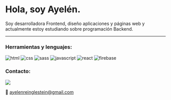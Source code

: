 # Hola, soy Ayelén.

Soy desarrolladora Frontend, diseño aplicaciones y páginas web y actualmente estoy estudiando sobre programación Backend. 

---

### Herramientas y lenguajes:

![html](https://img.shields.io/badge/HTML5-E34F26?style=for-the-badge&logo=html5&logoColor=white)
![css](https://img.shields.io/badge/CSS3-1572B6?style=for-the-badge&logo=css3&logoColor=white)
![sass](https://img.shields.io/badge/Sass-CC6699?style=for-the-badge&logo=sass&logoColor=white)
![javascript](https://img.shields.io/badge/JavaScript-323330?style=for-the-badge&logo=javascript&logoColor=F7DF1E)
![react](https://img.shields.io/badge/React-20232A?style=for-the-badge&logo=react&logoColor=61DAFB)
![firebase](https://img.shields.io/badge/firebase-ffca28?style=for-the-badge&logo=firebase&logoColor=black)

### Contacto:

[![](https://img.shields.io/badge/LinkedIn-0077B5?style=for-the-badge&logo=linkedin&logoColor=white)](https://www.linkedin.com/in/ayerein/)

:email: ayelenreinglestein@gmail.com
